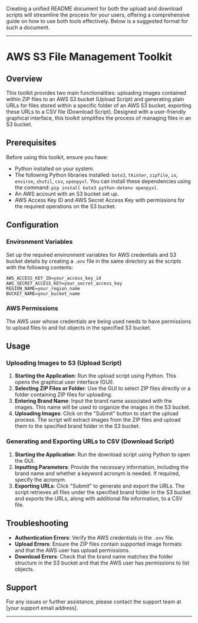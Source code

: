 Creating a unified README document for both the upload and download scripts will streamline the process for your users, offering a comprehensive guide on how to use both tools effectively. Below is a suggested format for such a document.

---

# AWS S3 File Management Toolkit

## Overview

This toolkit provides two main functionalities: uploading images contained within ZIP files to an AWS S3 bucket (Upload Script) and generating plain URLs for files stored within a specific folder of an AWS S3 bucket, exporting these URLs to a CSV file (Download Script). Designed with a user-friendly graphical interface, this toolkit simplifies the process of managing files in an S3 bucket.

## Prerequisites

Before using this toolkit, ensure you have:

- Python installed on your system.
- The following Python libraries installed: `boto3`, `tkinter`, `zipfile`, `io`, `environ`, `shutil`, `csv`, `openpyxl`. You can install these dependencies using the command: `pip install boto3 python-dotenv openpyxl`.
- An AWS account with an S3 bucket set up.
- AWS Access Key ID and AWS Secret Access Key with permissions for the required operations on the S3 bucket.

## Configuration

### Environment Variables

Set up the required environment variables for AWS credentials and S3 bucket details by creating a `.env` file in the same directory as the scripts with the following contents:

```plaintext
AWS_ACCESS_KEY_ID=your_access_key_id
AWS_SECRET_ACCESS_KEY=your_secret_access_key
REGION_NAME=your_region_name
BUCKET_NAME=your_bucket_name
```

### AWS Permissions

The AWS user whose credentials are being used needs to have permissions to upload files to and list objects in the specified S3 bucket.

## Usage

### Uploading Images to S3 (Upload Script)

1. **Starting the Application**: Run the upload script using Python. This opens the graphical user interface (GUI).
2. **Selecting ZIP Files or Folder**: Use the GUI to select ZIP files directly or a folder containing ZIP files for uploading.
3. **Entering Brand Name**: Input the brand name associated with the images. This name will be used to organize the images in the S3 bucket.
4. **Uploading Images**: Click on the "Submit" button to start the upload process. The script will extract images from the ZIP files and upload them to the specified brand folder in the S3 bucket.

### Generating and Exporting URLs to CSV (Download Script)

1. **Starting the Application**: Run the download script using Python to open the GUI.
2. **Inputting Parameters**: Provide the necessary information, including the brand name and whether a keyword acronym is needed. If required, specify the acronym.
3. **Exporting URLs**: Click "Submit" to generate and export the URLs. The script retrieves all files under the specified brand folder in the S3 bucket and exports the URLs, along with additional file information, to a CSV file.

## Troubleshooting

- **Authentication Errors**: Verify the AWS credentials in the `.env` file.
- **Upload Errors**: Ensure the ZIP files contain supported image formats and that the AWS user has upload permissions.
- **Download Errors**: Check that the brand name matches the folder structure in the S3 bucket and that the AWS user has permissions to list objects.

## Support

For any issues or further assistance, please contact the support team at [your support email address].

---

